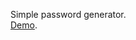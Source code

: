 Simple password generator.<br/>
<a href="http://infocatcher.ucoz.net/dhtml/password_generator-latest.html">Demo</a>.